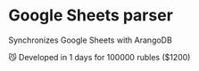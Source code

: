 # Google Sheets parser

Synchronizes Google Sheets with ArangoDB

😼 Developed in 1 days for 100000 rubles ($1200)
